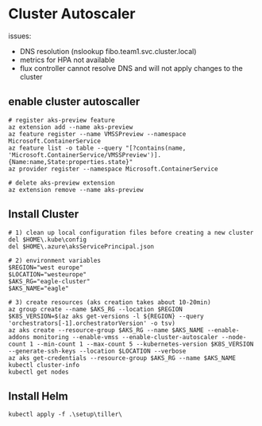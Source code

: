 # Cluster Autoscaler

issues:
* DNS resolution (nslookup fibo.team1.svc.cluster.local)
* metrics for HPA not available
* flux controller cannot resolve DNS and will not apply changes to the cluster


## enable cluster autoscaller

```
# register aks-preview feature
az extension add --name aks-preview
az feature register --name VMSSPreview --namespace Microsoft.ContainerService
az feature list -o table --query "[?contains(name, 'Microsoft.ContainerService/VMSSPreview')].{Name:name,State:properties.state}"
az provider register --namespace Microsoft.ContainerService

# delete aks-preview extension
az extension remove --name aks-preview
```

## Install Cluster

```
# 1) clean up local configuration files before creating a new cluster
del $HOME\.kube\config
del $HOME\.azure\aksServicePrincipal.json

# 2) environment variables
$REGION="west europe"
$LOCATION="westeurope"
$AKS_RG="eagle-cluster"
$AKS_NAME="eagle"

# 3) create resources (aks creation takes about 10-20min)
az group create --name $AKS_RG --location $REGION
$K8S_VERSION=$(az aks get-versions -l ${REGION} --query 'orchestrators[-1].orchestratorVersion' -o tsv)
az aks create --resource-group $AKS_RG --name $AKS_NAME --enable-addons monitoring --enable-vmss --enable-cluster-autoscaler --node-count 1 --min-count 1 --max-count 5 --kubernetes-version $K8S_VERSION --generate-ssh-keys --location $LOCATION --verbose
az aks get-credentials --resource-group $AKS_RG --name $AKS_NAME
kubectl cluster-info
kubectl get nodes

```

## Install Helm
```
kubectl apply -f .\setup\tiller\
```
